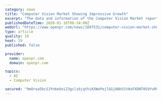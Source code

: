 ```yaml
---
category: news
title: "Computer Vision Market Showing Impressive Growth"
excerpt: "The data and information of the Computer Vision Market report not only helps business make data-driven decisions but also guarantees maximum return on investment (ROI). The report covers several ..."
publishedDateTime: 2020-01-16T06:34:00Z
webUrl: "https://www.openpr.com/news/1897531/computer-vision-market-showing-impressive-growth-keyence"
type: article
quality: 19
heat: 19
published: false

provider:
  name: openpr.com
  domain: openpr.com

topics:
  - AI
  - Computer Vision

secured: "9mOroa5bcSJYn6eUoiZ3gclzbjqthiKXWoPejlGGj88H31tHxFXDNT0S9YvRV8M6tH41BR+N9WZLdxiycU+C4qquLzjfud4v2aOLal8rNyTjg+3jfMMetykhFfEUaRL/rOyw6Xe3qjj4j6k6DpfDuqr6xHXVfgSbk+nrH5m6Mde0NZKUaQ2sWDKwfBYjBK7f4bwxou6rO/c59222Yg0ZT0mM196EYWvdzICOMt6WeDP+bck89TNnUUNJ5j5nlHuv3KAu4QFlFI3rucSrAbKRs96r1W/dtj/KUaB1xW+T/oLXRxdtjmX8pyD69ttO4FvD;iX7wJw0CcnuCs7ZxLtarZA=="
---
```


